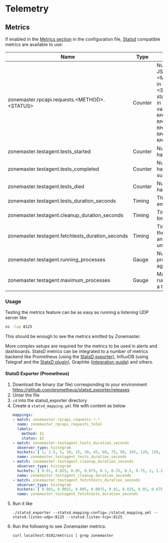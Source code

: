 # Telemetry

## Metrics

If enabled in the [Metrics section][metrics feature] in the configuration file,
[Statsd][statsd] compatible metrics are available to use:

| Name                                             | Type    | Description |
| ------------------------------------------------ | ------- | ----------- |
| zonemaster.rpcapi.requests.\<METHOD>.\<STATUS>   | Counter | Number of times the JSON RPC method \<METHOD> resulted in JSON RPC status \<STATUS>. The status is represented in string, possible values are: `RPC_PARSE_ERROR`, `RPC_INVALID_REQUEST`, `RPC_METHOD_NOT_FOUND`, `RPC_INVALID_PARAMS`, `RPC_INTERNAL_ERROR`. |
| zonemaster.testagent.tests_started               | Counter | Number of tests that have started. |
| zonemaster.testagent.tests_completed             | Counter | Number of tests that have been completed successfully. |
| zonemaster.testagent.tests_died                  | Counter | Number of tests that have died. |
| zonemaster.testagent.tests_duration_seconds      | Timing  | The duration of a test, emitted for each test. |
| zonemaster.testagent.cleanup_duration_seconds    | Timing  | Time spent to kill timed out processes. |
| zonemaster.testagent.fetchtests_duration_seconds | Timing  | Time spent selecting the next text to run and processing unfinished tests. |
| zonemaster.testagent.running_processes           | Gauge   | Number of running processes in a test agent. |
| zonemaster.testagent.maximum_processes           | Gauge   | Maximum number of running processes in a test agent. |


### Usage

Testing the metrics feature can be as easy as running a listening UDP server like

```sh
ns -lup 8125
```

This should be enough to see the metrics emitted by Zonemaster.

More complex setups are required for the metrics to be used in alerts and dashboards.
StatsD metrics can be integrated to a number of metrics backend like Prometheus (using the [StatsD exporter]), InfluxDB (using Telegraf and the [StatsD plugin]), Graphite ([integration guide]) and others.

#### StatsD Exporter (Prometheus)

1. Download the binary (tar file) corresponding to your environment https://github.com/prometheus/statsd_exporter/releases
2. Untar the file
3. `cd` into the statsd_exporter directory
4. Create a `statsd_mapping.yml` file with content as below
   ```yml
   mappings:
   - match: zonemaster.rpcapi.requests.*.*
     name: zonemaster_rpcapi_requests_total
     labels:
       method: $1
       status: $2
   - match: zonemaster.testagent.tests_duration_seconds
     observer_type: histogram
     buckets: [ 1, 2.5, 5, 10, 15, 30, 45, 60, 75, 90, 105, 120, 150, 180]
     name: zonemaster_testagent_tests_duration_seconds
   - match: zonemaster.testagent.cleanup_duration_seconds
     observer_type: histogram
     buckets: [ 0.01, 0.025, 0.05, 0.075, 0.1, 0.25, 0.5, 0.75, 1, 1.25, 1.5, 1.75, 2]
     name: zonemaster_testagent_cleanup_duration_seconds
   - match: zonemaster.testagent.fetchtests_duration_seconds
     observer_type: histogram
     buckets: [ 0.001, 0.0025, 0.005, 0.0075, 0.01, 0.025, 0.05, 0.075, 0.1, 0.25, 0.5, 0.75, 1, 1.25, 1.5, 1.75, 2, 3, 5, 10]
     name: zonemaster_testagent_fetchtests_duration_seconds
   ```
5. Run it like
   ```
   ./statsd_exporter --statsd.mapping-config=./statsd_mapping.yml --statsd.listen-udp=:8125 --statsd.listen-tcp=:8125
   ```
6. Run the following to see Zonemaster metrics:
   ```
   curl localhost:9102/metrics | grep zonemaster
   ```

[metrics feature]: ../installation/zonemaster-backend.md#111-metrics
[statsd]:          https://github.com/statsd/statsd
[StatsD exporter]: https://github.com/prometheus/statsd_exporter
[StatsD plugin]:   https://github.com/influxdata/telegraf/tree/master/plugins/inputs/statsd
[integration guide]: https://github.com/statsd/statsd/blob/master/docs/graphite.md
